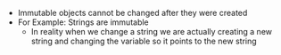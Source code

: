 - Immutable objects cannot be changed after they were created
- For Example: Strings are immutable
	- In reality when we change a string we are actually creating a new string and changing the variable so it points to the new string
